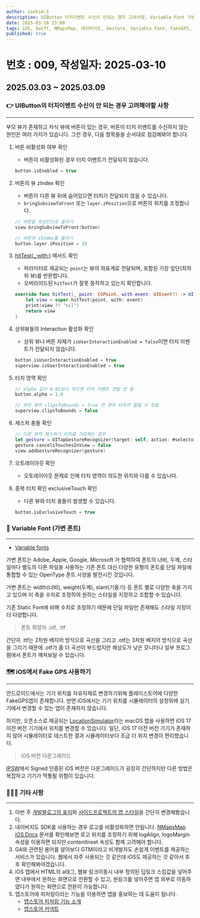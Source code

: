 ```yaml
---
author: sookim-1
description: UIButton 터치이벤트 수신이 안되는 경우 고려사항, Variable Font 가변폰트 개념, iOS용 FakeGPS, 네이버지도 SDK 로고 위치 조정, GTM,  딥링크, 원링크, 앱스토어 피처링
date: 2025-03-10 23:00
tags: iOS, Swift, NMapsMap, 네이버지도, Gesture, Variable Font, FakeGPS, GTM, GA4, DeepLink, Onelink, AppStore
published: true
---
```

# 번호 : 009, 작성일자: 2025-03-10
## 2025.03.03 ~ 2025.03.09
### 👉 UIButton의 터치이벤트 수신이 안 되는 경우 고려해야할 사항

---

부모 뷰가 존재하고 자식 뷰에 버튼이 있는 경우, 버튼이 터치 이벤트를 수신하지 않는 원인은 여러 가지가 있습니다. 그런 경우, 다음 항목들을 순서대로 점검해봐야 합니다.

1. 버튼 비활성화 여부 확인
    - 버튼이 비활성화된 경우 터치 이벤트가 전달되지 않습니다.
    
    ```swift
    button.isEnabled = true
    ```
    
2. 버튼의 뷰 zIndex 확인
    - 버튼이 다른 뷰 뒤에 숨어있으면 터치가 전달되지 않을 수 있습니다.
    - `bringSubviewToFront` 또는 `layer.zPosition`으로 버튼의 위치를 조정합니다.
    
    ```swift
    // 버튼을 최상단으로 올리기
    view.bringSubviewToFront(button)
    
    // 버튼의 zIndex를 올리기
    button.layer.zPosition = 10
    ```
    
3. [hitTest(_:with:)]([https://developer.apple.com/documentation/uikit/uiview/hittest(_:with:)](https://developer.apple.com/documentation/uikit/uiview/hittest(_:with:))) 메서드 확인
    - 파라미터로 제공되는 `point`는 뷰의 좌표계로 전달되며, 포함된 가장 앞단(최하위 뷰)를 반환합니다.
    - 오버라이드된 `hitTest`가 잘못 동작하고 있는지 확인합니다.
    
    ```swift
    override func hitTest(_ point: CGPoint, with event: UIEvent?) -> UIView? {
        let view = super.hitTest(point, with: event)
        print(view ?? "nil")
        return view
    }
    ```
    
4. 상위뷰들의 Interaction 활성화 확인
    - 상위 뷰나 버튼 자체가 `isUserInteractionEnabled = false`이면 터치 이벤트가 전달되지 않습니다.
    
    ```swift
    button.isUserInteractionEnabled = true
    superview.isUserInteractionEnabled = true
    ```
    
5. 터치 영역 확인
    
    ```swift
    // alpha 값이 0.01보다 작으면 터치 이벤트 전달 안 됨
    button.alpha = 1.0
    
    // 부모 뷰의 clipsToBounds = true 인 경우 터치가 잘릴 수 있음
    superview.clipsToBounds = false
    ```
    
6. 제스처 충돌 확인
    
    ```swift
    // 다른 뷰의 제스처가 터치를 가로채는 경우
    let gesture = UITapGestureRecognizer(target: self, action: #selector(handleTap))
    gesture.cancelsTouchesInView = false
    view.addGestureRecognizer(gesture)
    ```
    
7. 오토레이아웃 확인
    - 오토레이아웃 문제로 인해 터치 영역이 의도한 위치와 다를 수 있습니다.
8. 중복 터치 확인 exclusiveTouch 확인
    - 다른 뷰와 터치 충돌이 발생할 수 있습니다.
    
    ```swift
    button.isExclusiveTouch = true
    ```
    

### 🌈 Variable Font (가변 폰트)

---

- [Variable fonts](https://wit.nts-corp.com/2019/10/07/5686)

가변 폰트는 Adobe, Apple, Google, Microsoft 가 협력하여 폰트의 너비, 두께, 스타일마다 별도의 다른 파일을 사용하는 기존 폰트 대신 다양한 유형의 폰트를 단일 파일에 통합할 수 있는 OpenType 폰트 사양을 발전시킨 것입니다.

가변 폰트는 width(너비), weight(두께), slant(기울기) 등 폰트 별로 다양한 축을 가지고 있으며 이 축을 수치로 조정하여 원하는 스타일을 지정하고 조합할 수 있습니다.

기존 Static Font에 비해 수치로 조정하기 때문에 단일 파일만 존재해도 스타일 지정이 더 다양합니다.

> 폰트 확장자 .otf, .ttf
> 

간단히 .ttf는 2차원 베지어 방식으로 곡선을 그리고 .otf는 3차원 베지어 방식으로 곡선을 그리기 때문에 .otf가 좀 더 곡선이 부드럽지만 해상도가 낮은 모니터나 일부 프로그램에서 폰트가 깨져보일 수 있습니다.

### 🗺️ iOS에서 Fake GPS 사용하기

---

안드로이드에서는 기기 위치를 자유자재로 변경하기위해 플레이스토어에 다양한 FakeGPS앱이 존재합니다. 반면 iOS에서는 기기 위치를 시뮬레이터의 설정외에 실기기에서 변경할 수 있는 앱이 존재하지 않습니다.

하지만, 오픈소스로 제공되는 [LocationSimulator](https://github.com/Schlaubischlump/LocationSimulator)라는 macOS 앱을 사용하면 iOS 17 이전 버전 기기에서 위치를 변경할 수 있습니다.
일단, iOS 17 이전 버전 기기가 존재하지 않아 시뮬레이터로 테스트한 결과 시뮬레이터보다 조금 더 위치 변경이 편리했습니다.

> iOS 버전 다운그레이드
> 

[IPSW](https://ipsw.me/)에서 Signed 인증된 iOS 버전은 다운그레이드가 굉장히 간단하지만 다른 방법은 복잡하고 기기가 먹통될 위험이 있습니다.

### 🙋🏻‍♂️ 기타 사항

---

1. 이번 주 [개발블로그의 표지](https://sookim-1.tistory.com/)와 [사이드프로젝트의 앱 스타일](https://github.com/sookim-1/FlowerToon)을 간단히 변경해봤습니다.
2. 네이버지도 SDK를 사용하는 경우 로고를 비활성화하면 안됩니다. [NMapsMap iOS Docs](https://navermaps.github.io/ios-map-sdk/guide-ko/4-1.html) 문서를 확인해보면 로고 위치를 조정하기 위해 logAlign, logoMargin 속성을 이용하면 되지만 contentInset 속성도 함께 고려해야 합니다.
3. GA와 관련된 용어를 알아보다 GTM이라고 비개발자도 손쉽게 이벤트를 제공하는 서비스가 있습니다. 웹에서 자주 사용되는 것 같은데 iOS도 제공하는 것 같아서 추후 확인해봐야겠습니다.
4. iOS 앱에서 HTML의 a태그, 웹뷰 링크이동시 내부 정의된 딥링크 스킴값을 넣어주면 내부에서 원하는 화면으로 전환할 수 있고, 원링크를 넣어주면 앱 외부로 이동하였다가 원하는 화면으로 전환이 가능합니다.
5. 앱스토어에 피처링이라는 기능을 이용하면 앱을 홍보하는 데 도움이 됩니다.
    - [앱스토어 피처링 기능 소개](https://developer.apple.com/kr/app-store/getting-featured/)
    - [앱스토어 커넥트](https://appstoreconnect.apple.com/apps/1458311394/distribution/ios/version/deliverable)
